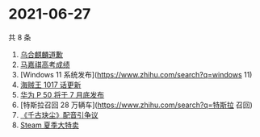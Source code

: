 # 2021-06-27

共 8 条

<!-- BEGIN -->
<!-- 最后更新时间 Sun Jun 27 2021 07:07:36 GMT+0800 (China Standard Time) -->

1. [乌合麒麟道歉](https://www.zhihu.com/search?q=乌合麒麟)
2. [马嘉祺高考成绩](https://www.zhihu.com/search?q=马嘉祺高考)
3. [Windows 11 系统发布](https://www.zhihu.com/search?q=windows 11)
4. [海贼王 1017 话更新](https://www.zhihu.com/search?q=海贼王)
5. [华为 P 50 将于 7 月底发布](https://www.zhihu.com/search?q=华为p50)
6. [特斯拉召回 28 万辆车](https://www.zhihu.com/search?q=特斯拉 召回)
7. [《千古玦尘》配音引争议](https://www.zhihu.com/search?q=千古玦尘配音)
8. [Steam 夏季大特卖](https://www.zhihu.com/search?q=Steam)

<!-- END -->
